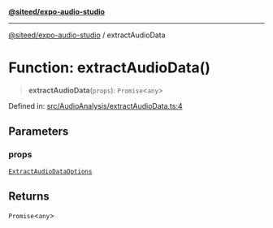 [**@siteed/expo-audio-studio**](../README.md)

***

[@siteed/expo-audio-studio](../README.md) / extractAudioData

# Function: extractAudioData()

> **extractAudioData**(`props`): `Promise`\<`any`\>

Defined in: [src/AudioAnalysis/extractAudioData.ts:4](https://github.com/deeeed/expo-audio-stream/blob/5d8518e2259372c13fd38b3adc7b767434cbd154/packages/expo-audio-studio/src/AudioAnalysis/extractAudioData.ts#L4)

## Parameters

### props

[`ExtractAudioDataOptions`](../interfaces/ExtractAudioDataOptions.md)

## Returns

`Promise`\<`any`\>
